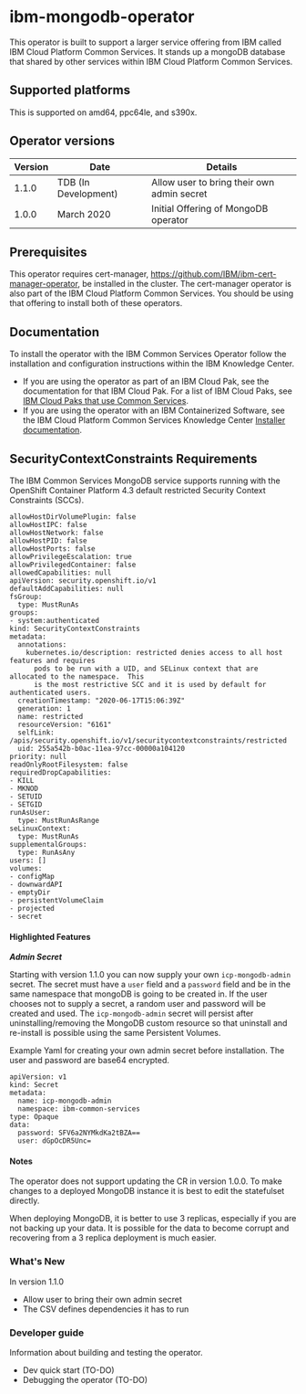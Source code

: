 # ibm-mongodb-operator

This operator is built to support a larger service offering from IBM called IBM Cloud Platform Common Services. It stands up a mongoDB database that shared by other services within IBM Cloud Platform Common Services.

## Supported platforms

This is supported on amd64, ppc64le, and s390x.

## Operator versions

| Version | Date | Details |
| ----- | ---- | ----------------- |
| 1.1.0 | TDB (In Development) | Allow user to bring their own admin secret
| 1.0.0 | March 2020 | Initial Offering of MongoDB operator

## Prerequisites

This operator requires cert-manager, https://github.com/IBM/ibm-cert-manager-operator, be installed in the cluster. The cert-manager operator is also part of the IBM Cloud Platform Common Services. You should be using that offering to install both of these operators.

## Documentation

To install the operator with the IBM Common Services Operator follow the installation and configuration instructions within the IBM Knowledge Center.

- If you are using the operator as part of an IBM Cloud Pak, see the documentation for that IBM Cloud Pak. For a list of IBM Cloud Paks, see [IBM Cloud Paks that use Common Services](http://ibm.biz/cpcs_cloudpaks).
- If you are using the operator with an IBM Containerized Software, see the IBM Cloud Platform Common Services Knowledge Center [Installer documentation](http://ibm.biz/cpcs_opinstall).

## SecurityContextConstraints Requirements

The IBM Common Services MongoDB service supports running with the OpenShift Container Platform 4.3 default restricted Security Context Constraints (SCCs).

```
allowHostDirVolumePlugin: false
allowHostIPC: false
allowHostNetwork: false
allowHostPID: false
allowHostPorts: false
allowPrivilegeEscalation: true
allowPrivilegedContainer: false
allowedCapabilities: null
apiVersion: security.openshift.io/v1
defaultAddCapabilities: null
fsGroup:
  type: MustRunAs
groups:
- system:authenticated
kind: SecurityContextConstraints
metadata:
  annotations:
    kubernetes.io/description: restricted denies access to all host features and requires
      pods to be run with a UID, and SELinux context that are allocated to the namespace.  This
      is the most restrictive SCC and it is used by default for authenticated users.
  creationTimestamp: "2020-06-17T15:06:39Z"
  generation: 1
  name: restricted
  resourceVersion: "6161"
  selfLink: /apis/security.openshift.io/v1/securitycontextconstraints/restricted
  uid: 255a542b-b0ac-11ea-97cc-00000a104120
priority: null
readOnlyRootFilesystem: false
requiredDropCapabilities:
- KILL
- MKNOD
- SETUID
- SETGID
runAsUser:
  type: MustRunAsRange
seLinuxContext:
  type: MustRunAs
supplementalGroups:
  type: RunAsAny
users: []
volumes:
- configMap
- downwardAPI
- emptyDir
- persistentVolumeClaim
- projected
- secret
```

#### Highlighted Features

**_Admin Secret_**

Starting with version 1.1.0 you can now supply your own `icp-mongodb-admin` secret. The secret must have a `user` field and a `password` field and be in the same namespace that mongoDB is going to be created in. If the user chooses not to supply a secret, a random user and password will be created and used. The `icp-mongodb-admin` secret will persist after uninstalling/removing the MongoDB custom resource so that uninstall and re-install is possible using the same Persistent Volumes.

Example Yaml for creating your own admin secret before installation. The user and password are base64 encrypted.
```
apiVersion: v1
kind: Secret
metadata:
  name: icp-mongodb-admin
  namespace: ibm-common-services
type: Opaque
data:
  password: SFV6a2NYMkdKa2tBZA==
  user: dGpOcDR5Unc=
```

#### Notes
The operator does not support updating the CR in version 1.0.0. To make changes to a deployed MongoDB instance it is best to edit the statefulset directly.

When deploying MongoDB, it is better to use 3 replicas, especially if you are not backing up your data. It is possible for the data to become corrupt and recovering from a 3 replica deployment is much easier.

### What's New

In version 1.1.0
- Allow user to bring their own admin secret
- The CSV defines dependencies it has to run


### Developer guide

Information about building and testing the operator.
- Dev quick start (TO-DO)
- Debugging the operator (TO-DO)
